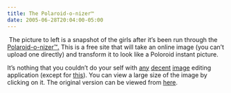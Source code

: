 ```yaml
---
title: The Polaroid-o-nizer™
date: 2005-06-28T20:04:00-05:00
---
```

[<img alt="" src="https://i1.wp.com/photos1.blogger.com/blogger/7711/622/200/PoloroidEaster.jpg?w=680" border="0"  />](https://i2.wp.com/photos1.blogger.com/blogger/7711/622/1600/PoloroidEaster.jpg) The picture to left is a snapshot of the girls after it&#8217;s been run through the [Polaroid-o-nizer™.](http://www.polaroidonizer.nl.eu.org/) This is a free site that will take an online image (you can&#8217;t upload one directly) and transform it to look like a Poloroid instant picture.

It&#8217;s nothing that you couldn&#8217;t do your self with [any](http://www.corel.com/servlet/Satellite?pagename=Corel3/Products/Display&pfid=1047024307383&pid=1047023911984) [decent](http://www.adobe.com/products/photoshop/main.html) [image](http://www.ulead.com/pi/runme.htm) editing application (except for [this](http://www.lkwdpl.org/classes/MSPaint/titlebar.html)). You can view a large size of the image by clicking on it. The original version can be viewed from [here](http://raja.homeip.net/rajapet/images/easter1.JPG).
